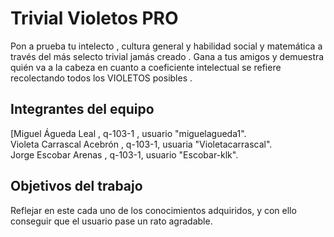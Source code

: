 # Trivial Violetos PRO

Pon a prueba tu intelecto , cultura general y habilidad social y matemática a través del más selecto trivial jamás creado . Gana a tus amigos 
y demuestra quién va a la cabeza en cuanto a coeficiente intelectual se refiere recolectando todos los VIOLETOS posibles .


## Integrantes del equipo

[Miguel Águeda Leal , q-103-1 , usuario "miguelagueda1".  
Violeta Carrascal Acebrón , q-103-1, usuaria "Violetacarrascal".   
Jorge Escobar Arenas , q-103-1, usuario "Escobar-klk".

## Objetivos del trabajo

Reflejar en este cada uno de los conocimientos adquiridos, y con ello conseguir que el usuario pase un rato agradable.
